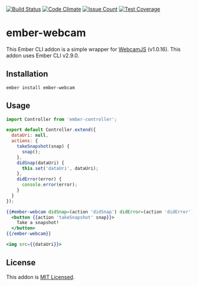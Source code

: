 [![Build Status](https://travis-ci.org/leizhao4/ember-webcam.svg?branch=master)](https://travis-ci.org/leizhao4/ember-webcam)
[![Code Climate](https://codeclimate.com/github/leizhao4/ember-webcam/badges/gpa.svg)](https://codeclimate.com/github/leizhao4/ember-webcam)
[![Issue Count](https://codeclimate.com/github/leizhao4/ember-webcam/badges/issue_count.svg)](https://codeclimate.com/github/leizhao4/ember-webcam)
[![Test Coverage](https://codeclimate.com/github/leizhao4/ember-webcam/badges/coverage.svg)](https://codeclimate.com/github/leizhao4/ember-webcam/coverage)

# ember-webcam

This Ember CLI addon is a simple wrapper for [WebcamJS](https://pixlcore.com/read/WebcamJS) (v1.0.16). This addon uses Ember CLI v2.9.0.

## Installation

```
ember install ember-webcam
```

## Usage

```js
import Controller from 'ember-controller';

export default Controller.extend({
  dataUri: null,
  actions: {
    takeSnapshot(snap) {
      snap();
    },
    didSnap(dataUri) {
      this.set('dataUri', dataUri);
    },
    didError(error) {
      console.error(error);
    }
  }
});
```

```hbs
{{#ember-webcam didSnap=(action 'didSnap') didError=(action 'didError') as |snap|}}
  <button {{action 'takeSnapshot' snap}}>
    Take a snapshot!
  </button>
{{/ember-webcam}}

<img src={{dataUri}}>
```

## License

This addon is [MIT Licensed](https://github.com/leizhao4/ember-webcam/blob/master/LICENSE.md).
